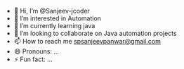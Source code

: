 - 👋 Hi, I’m @Sanjeev-jcoder
- 👀 I’m interested in Automation
- 🌱 I’m currently learning java
- 💞️ I’m looking to collaborate on Java automation projects
- 📫 How to reach me spsanjeevpanwar@gmail.com
- 😄 Pronouns: ...
- ⚡ Fun fact: ...

<!---
Sanjeev-jcoder/Sanjeev-jcoder is a ✨ special ✨ repository because its `README.md` (this file) appears on your GitHub profile.
You can click the Preview link to take a look at your changes.
--->
